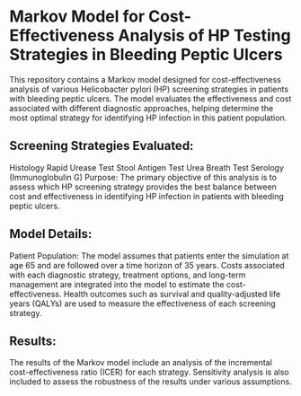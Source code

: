 # Markov Model for Cost-Effectiveness Analysis of HP Testing Strategies in Bleeding Peptic Ulcers
This repository contains a Markov model designed for cost-effectiveness analysis of various Helicobacter pylori (HP) screening strategies in patients with bleeding peptic ulcers. The model evaluates the effectiveness and cost associated with different diagnostic approaches, helping determine the most optimal strategy for identifying HP infection in this patient population.

## Screening Strategies Evaluated:
Histology
Rapid Urease Test
Stool Antigen Test
Urea Breath Test
Serology (Immunoglobulin G)
Purpose:
The primary objective of this analysis is to assess which HP screening strategy provides the best balance between cost and effectiveness in identifying HP infection in patients with bleeding peptic ulcers.

## Model Details:
Patient Population: The model assumes that patients enter the simulation at age 65 and are followed over a time horizon of 35 years.
Costs associated with each diagnostic strategy, treatment options, and long-term management are integrated into the model to estimate the cost-effectiveness.
Health outcomes such as survival and quality-adjusted life years (QALYs) are used to measure the effectiveness of each screening strategy.

## Results:
The results of the Markov model include an analysis of the incremental cost-effectiveness ratio (ICER) for each strategy.
Sensitivity analysis is also included to assess the robustness of the results under various assumptions.
